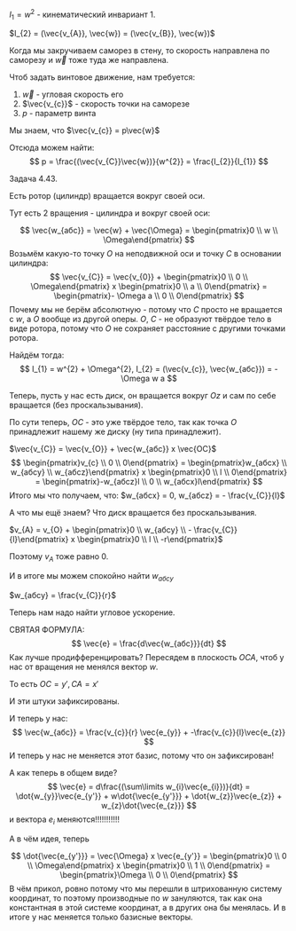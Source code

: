 $I_{1} = w^{2}$ - кинематический инвариант 1.

$I_{2} = (\vec{v_{A}}, \vec{w}) = (\vec{v_{B}}, \vec{w})$

Когда мы закручиваем саморез в стену, то скорость направлена по саморезу и $\vec{w}$ тоже туда же направлена.

Чтоб задать винтовое движение, нам требуется:

1. $\vec{w}$ - угловая скорость его
2. $\vec{v_{c}}$ - скорость точки на саморезе
3. $p$ - параметр винта

Мы знаем, что $\vec{v_{c}} = p\vec{w}$

Отсюда можем найти:
$$
p = \frac{(\vec{v_{C}}\vec{w})}{w^{2}} = \frac{I_{2}}{I_{1}}
$$

Задача $4.43$.

Есть ротор (цилиндр) вращается вокруг своей оси.

Тут есть 2 вращения - цилиндра и вокруг своей оси:

$$
\vec{w_{абс}} = \vec{w} + \vec{\Omega} = \begin{pmatrix}0 \\ w \\ \Omega\end{pmatrix}
$$
Возьмём какую-то точку $O$ на неподвижной оси и точку $C$ в основании цилиндра:
$$
\vec{v_{C}} = \vec{v_{0}} + \begin{pmatrix}0 \\ 0 \\ \Omega\end{pmatrix} x \begin{pmatrix}0 \\ a \\ 0\end{pmatrix} = \begin{pmatrix}- \Omega a \\ 0 \\ 0\end{pmatrix}
$$
Почему мы не берём абсолютную - потому что $C$ просто не вращается с $w$, а $O$ вообще из другой оперы.
$O$, $C$ - не образуют твёрдое тело в виде ротора, потому что $O$ не сохраняет расстояние с другими точками ротора.

Найдём тогда:
$$
I_{1} = w^{2} + \Omega^{2}, I_{2} = (\vec{v_{c}}, \vec{w_{абс}}) = -\Omega w a
$$

Теперь, пусть у нас есть диск, он вращается вокруг $Oz$ и сам по себе вращается (без проскальзывания).

По сути теперь, $OC$ - это уже твёрдое тело, так как точка $O$ принадлежит нашему же диску (ну типа принадлежит).

$\vec{v_{C}} = \vec{v_{O}} + \vec{w_{абс}} x \vec{OC}$
$$
\begin{pmatrix}v_{c} \\ 0 \\ 0\end{pmatrix} = \begin{pmatrix}w_{абсx} \\ w_{абсy} \\ w_{абсz}\end{pmatrix} x \begin{pmatrix}0 \\ l \\ 0\end{pmatrix} = \begin{pmatrix}-w_{абсz}l \\ 0 \\ w_{абсx}l\end{pmatrix}
$$
Итого мы что получаем, что:
$w_{абсx} = 0, w_{абсz} = - \frac{v_{C}}{l}$

А что мы ещё знаем? Что диск вращается без проскальзывания.

$v_{A} = v_{O} + \begin{pmatrix}0 \\ w_{абсy} \\ - \frac{v_{C}}{l}\end{pmatrix} x \begin{pmatrix}0 \\ l \\ -r\end{pmatrix}$

Поэтому $v_{A}$ тоже равно 0.

И в итоге мы можем спокойно найти $w_{абсy}$

$w_{абсy} = \frac{v_{C}}{r}$

Теперь нам надо найти угловое ускорение.

СВЯТАЯ ФОРМУЛА:
$$
\vec{e} = \frac{d\vec{w_{абс}}}{dt} 
$$
Как лучше продифференцировать? Пересядем в плоскость $OCA$, чтоб у нас от вращения не менялся вектор $w$.

То есть $OC = y', CA = x'$

И эти штуки зафиксированы.

И теперь у нас:
$$
\vec{w_{абс}} = \frac{v_{c}}{r} \vec{e_{y}} + -\frac{v_{c}}{l}\vec{e_{z}}
$$
И теперь у нас не меняется этот базис, потому что он зафиксирован!

А как теперь в общем виде?
$$
\vec{e} = d\frac{(\sum\limits w_{i}\vec{e_{i}})}{dt} = \dot{w_{y}}\vec{e_{y'}} + w\dot{\vec{e_{y'}}} + \dot{w_{z}}\vec{e_{z}} + w_{z}\dot{\vec{e_{z}}}
$$
и вектора $e_{i}$ меняются!!!!!!!!!!!

А в чём идея, теперь 

$$
\dot{\vec{e_{y'}}} = \vec{\Omega} x \vec{e_{y'}} = \begin{pmatrix}0 \\ 0 \\ \Omega\end{pmatrix} x \begin{pmatrix}0 \\ 1 \\ 0\end{pmatrix} = \begin{pmatrix}\Omega \\ 0 \\ 0\end{pmatrix}
$$
В чём прикол, ровно потому что мы перешли в штрихованную систему координат, то поэтому производные по $w$ зануляются, так как она константная в этой системе координат, а в других она бы менялась.
И в итоге у нас меняется только базисные векторы.

